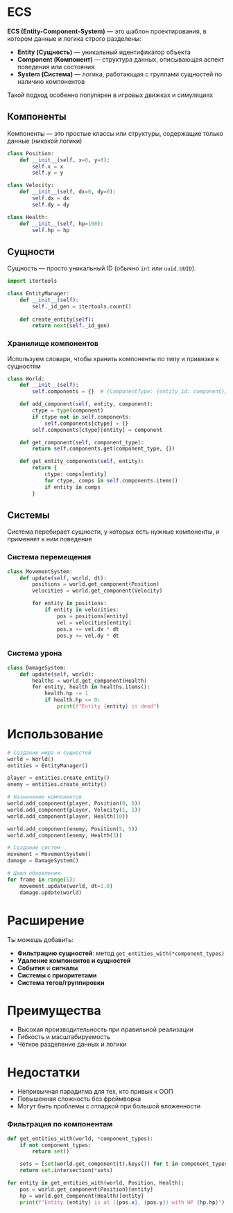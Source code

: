 # ECS

**ECS (Entity-Component-System)** — это шаблон проектирования, в котором данные и логика строго разделены:

- **Entity (Сущность)** — уникальный идентификатор объекта
- **Component (Компонент)** — структура данных, описывающая аспект поведения или состояния
- **System (Система)** — логика, работающая с группами сущностей по наличию компонентов

Такой подход особенно популярен в игровых движках и симуляциях

## Компоненты

Компоненты — это простые классы или структуры, содержащие только данные (никакой логики)

```python
class Position:
    def __init__(self, x=0, y=0):
        self.x = x
        self.y = y

class Velocity:
    def __init__(self, dx=0, dy=0):
        self.dx = dx
        self.dy = dy

class Health:
    def __init__(self, hp=100):
        self.hp = hp
```

## Сущности

Сущность — просто уникальный ID (обычно `int` или `uuid.UUID`).

```python
import itertools

class EntityManager:
    def __init__(self):
        self._id_gen = itertools.count()
    
    def create_entity(self):
        return next(self._id_gen)
```

### Хранилище компонентов

Используем словари, чтобы хранить компоненты по типу и привязке к сущностям

```python
class World:
    def __init__(self):
        self.components = {}  # {ComponentType: {entity_id: component}}

    def add_component(self, entity, component):
        ctype = type(component)
        if ctype not in self.components:
            self.components[ctype] = {}
        self.components[ctype][entity] = component

    def get_component(self, component_type):
        return self.components.get(component_type, {})

    def get_entity_components(self, entity):
        return {
            ctype: comps[entity]
            for ctype, comps in self.components.items()
            if entity in comps
        }
```

## Системы

Система перебирает сущности, у которых есть нужные компоненты, и применяет к ним поведение

### Система перемещения

```python
class MovementSystem:
    def update(self, world, dt):
        positions = world.get_component(Position)
        velocities = world.get_component(Velocity)

        for entity in positions:
            if entity in velocities:
                pos = positions[entity]
                vel = velocities[entity]
                pos.x += vel.dx * dt
                pos.y += vel.dy * dt
```

### Система урона

```python
class DamageSystem:
    def update(self, world):
        healths = world.get_component(Health)
        for entity, health in healths.items():
            health.hp -= 1
            if health.hp <= 0:
                print(f"Entity {entity} is dead")
```

# Использование

```python
# Создание мира и сущностей
world = World()
entities = EntityManager()

player = entities.create_entity()
enemy = entities.create_entity()

# Назначение компонентов
world.add_component(player, Position(0, 0))
world.add_component(player, Velocity(1, 1))
world.add_component(player, Health(10))

world.add_component(enemy, Position(5, 5))
world.add_component(enemy, Health(3))

# Создание систем
movement = MovementSystem()
damage = DamageSystem()

# Цикл обновления
for frame in range(5):
    movement.update(world, dt=1.0)
    damage.update(world)
```

# Расширение

Ты можешь добавить:

- **Фильтрацию сущностей**: метод `get_entities_with(*component_types)`
- **Удаление компонентов и сущностей**
- **События** и **сигналы**
- **Системы с приоритетами**
- **Система тегов/группировки**

# Преимущества

- Высокая производительность при правильной реализации
- Гибкость и масштабируемость
- Чёткое разделение данных и логики

# Недостатки

- Непривычная парадигма для тех, кто привык к ООП
- Повышенная сложность без фреймворка
- Могут быть проблемы с отладкой при большой вложенности

### Фильтрация по компонентам

```python
def get_entities_with(world, *component_types):
    if not component_types:
        return set()

    sets = [set(world.get_component(t).keys()) for t in component_types]
    return set.intersection(*sets)
```

```python
for entity in get_entities_with(world, Position, Health):
    pos = world.get_component(Position)[entity]
    hp = world.get_component(Health)[entity]
    print(f"Entity {entity} is at ({pos.x}, {pos.y}) with HP {hp.hp}")
```
